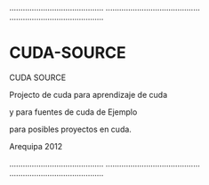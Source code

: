 ..........................................
..........................................
..........................................

CUDA-SOURCE
===========

CUDA SOURCE

Projecto de cuda para aprendizaje de cuda 

y para fuentes de cuda de Ejemplo 

para posibles proyectos en cuda.

Arequipa 2012

..........................................
..........................................
..........................................

